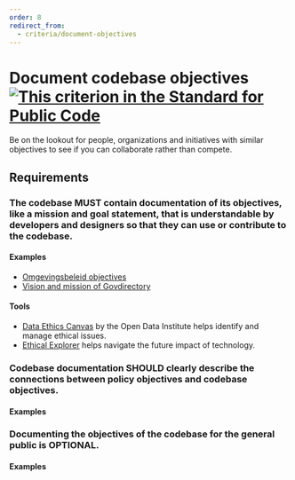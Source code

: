 ```yaml
---
order: 8
redirect_from:
  - criteria/document-objectives
---
```

# Document codebase objectives [![This criterion in the Standard for Public Code]({{site.url}}/assets/link-symbol.png)](https://standard.publiccode.net/criteria/document-codebase-objectives.html)

<!-- SPDX-License-Identifier: CC0-1.0 -->
<!-- written in 2022 by The Foundation for Public Code <info@publiccode.net> -->

Be on the lookout for people, organizations and initiatives with similar objectives to see if you can collaborate rather than compete.

## Requirements

### The codebase MUST contain documentation of its objectives, like a mission and goal statement, that is understandable by developers and designers so that they can use or contribute to the codebase.

#### Examples

* [Omgevingsbeleid objectives](https://github.com/Provincie-Zuid-Holland/Omgevingsbeleid-Frontend#objectives)
* [Vision and mission of Govdirectory](https://github.com/govdirectory/website/blob/main/CONTRIBUTING.md#direction)

#### Tools

* [Data Ethics Canvas](https://theodi2022.wpengine.com/article/the-data-ethics-canvas-2021/#1674123020653-5e9f001c-5eb8) by the Open Data Institute helps identify and manage ethical issues.
* [Ethical Explorer](https://ethicalexplorer.org/) helps navigate the future impact of technology.

### Codebase documentation SHOULD clearly describe the connections between policy objectives and codebase objectives.

#### Examples

### Documenting the objectives of the codebase for the general public is OPTIONAL.

#### Examples
